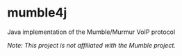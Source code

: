 # mumble4j
Java implementation of the Mumble/Murmur VoIP protocol

*Note: This project is not affiliated with the Mumble project.*
